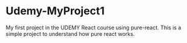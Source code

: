 # Udemy-MyProject1
My first project in the UDEMY React course using pure-react. This is a simple project to understand how pure react works.
